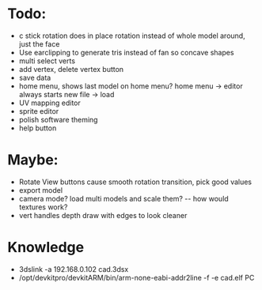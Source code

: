 # Todo:
* c stick rotation does in place rotation instead of whole model around, just the face
* Use earclipping to generate tris instead of fan so concave shapes
* multi select verts
* add vertex, delete vertex button
* save data
* home menu, shows last model on home menu? home menu -> editor always starts new file -> load
* UV mapping editor
* sprite editor
* polish software theming
* help button
# Maybe:
* Rotate View buttons cause smooth rotation transition, pick good values
* export model
* camera mode? load multi models and scale them? -- how would textures work?
* vert handles depth draw with edges to look cleaner

# Knowledge
* 3dslink -a 192.168.0.102 cad.3dsx
* /opt/devkitpro/devkitARM/bin/arm-none-eabi-addr2line -f -e cad.elf PC
